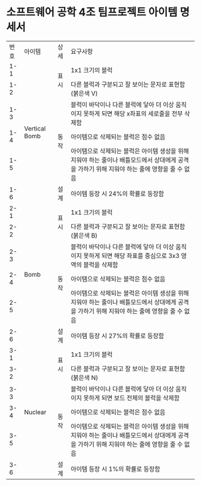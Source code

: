 # 소프트웨어 공학 4조 팀프로젝트 아이템 명세서


<table>
    <tr>
        <td>번호</td>
        <td>아이템</td>
        <td>상세</td>
        <td>요구사항</td>
    </tr>
    <tr>
        <td>1-1</td>
        <td rowspan="6">Vertical Bomb</td>
        <td rowspan="2">표시</td>
        <td>1x1 크기의 블럭</td>
    </tr>
    <tr>
        <td>1-2</td>
        <td>다른 블럭과 구분되고 잘 보이는 문자로 표현함(붉은색 V)</td>
    </tr>
    <tr>
        <td>1-3</td>
        <td rowspan="3">동작</td>
        <td>블럭이 바닥이나 다른 블럭에 닿아 더 이상 움직이지 못하게 되면 해당 x좌표의 세로줄을 전부 삭제함</td>
    </tr>
    <tr>
        <td>1-4</td>
        <td>아이템으로 삭제되는 블럭은 점수 없음</td>
    </tr>
    <tr>
        <td>1-5</td>
        <td>아이템으로 삭제되는 블럭은 아이템 생성을 위해 지워야 하는 줄이나 배틀모드에서 상대에게 공격을 가하기 위해 지워야 하는 줄에 영향을 줄 수 없음</td>
    </tr>
    <tr>
        <td>1-6</td>
        <td>설계</td>
        <td>아이템 등장 시 24%의 확률로 등장함</td>
    </tr>
    <tr>
        <td>2-1</td>
        <td rowspan="6">Bomb</td>
        <td rowspan="2">표시</td>
        <td>1x1 크기의 블럭</td>
    </tr>
    <tr>
        <td>2-2</td>
        <td>다른 블럭과 구분되고 잘 보이는 문자로 표현함(붉은색 B)</td>
    </tr>
    <tr>
        <td>2-3</td>
        <td rowspan="3">동작</td>
        <td>블럭이 바닥이나 다른 블럭에 닿아 더 이상 움직이지 못하게 되면 해당 좌표를 중심으로 3x3 영역의 블럭을 삭제함</td>
    </tr>
    <tr>
        <td>2-4</td>
        <td>아이템으로 삭제되는 블럭은 점수 없음</td>
    </tr>
        <tr>
        <td>2-5</td>
        <td>아이템으로 삭제되는 블럭은 아이템 생성을 위해 지워야 하는 줄이나 배틀모드에서 상대에게 공격을 가하기 위해 지워야 하는 줄에 영향을 줄 수 없음</td>
    </tr>
        <tr>
        <td>2-6</td>
        <td>설계</td>
        <td>아이템 등장 시 27%의 확률로 등장함</td>
    </tr>

<tr>
        <td>3-1</td>
        <td rowspan="6">Nuclear</td>
        <td rowspan="2">표시</td>
        <td>1x1 크기의 블럭</td>
    </tr>
    <tr>
        <td>3-2</td>
        <td>다른 블럭과 구분되고 잘 보이는 문자로 표현함(붉은색 N)</td>
    </tr>
    <tr>
        <td>3-3</td>
        <td rowspan="3">동작</td>
        <td>블럭이 바닥이나 다른 블럭에 닿아 더 이상 움직이지 못하게 되면 보드 전체의 블럭을 삭제함</td>
    </tr>
    <tr>
        <td>3-4</td>
        <td>아이템으로 삭제되는 블럭은 점수 없음</td>
    </tr>
        <tr>
        <td>3-5</td>
        <td>아이템으로 삭제되는 블럭은 아이템 생성을 위해 지워야 하는 줄이나 배틀모드에서 상대에게 공격을 가하기 위해 지워야 하는 줄에 영향을 줄 수 없음</td>
    </tr>
    <tr>
        <td>3-6</td>
        <td>설계</td>
        <td>아이템 등장 시 1%의 확률로 등장함</td>
    </tr>
</table>